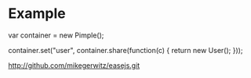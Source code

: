 Example
=======

var container = new Pimple();

container.set("user", container.share(function(c) {
    return new User();
}));

http://github.com/mikegerwitz/easejs.git
